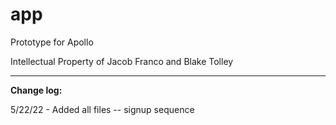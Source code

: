 # app
Prototype for Apollo

Intellectual Property of Jacob Franco and Blake Tolley

---

**Change log:**

5/22/22 - Added all files -- signup sequence
